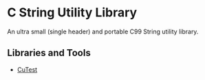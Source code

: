 # C String Utility Library

An ultra small (single header) and portable C99 String utility library.

## Libraries and Tools
* [CuTest](http://cutest.sourceforge.net/)

